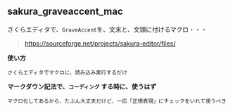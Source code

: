 <h2>sakura_graveaccent_mac</h2>

さくらエディタで、`GraveAccent`を、文末と、文頭に付けるマクロ・・・

>https://sourceforge.net/projects/sakura-editor/files/

__使い方__

`さくらエディタでマクロに、読み込み実行するだけ`

__マークダウン記法で、`コーディング` する時に、使うはず__

`マクロ化してあるから、たぶん大丈夫だけど、一応「正規表現」にチェックをいれて使うべき`
